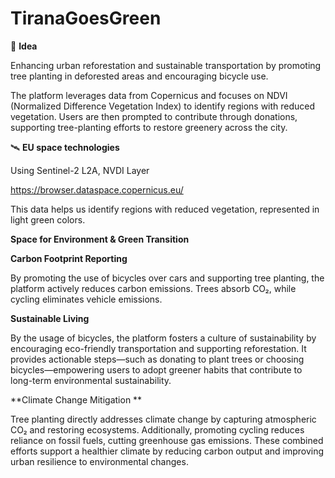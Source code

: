 # TiranaGoesGreen


💎 **Idea**

Enhancing urban reforestation and sustainable transportation by promoting tree planting in deforested areas and encouraging bicycle use. 

The platform leverages data from Copernicus and focuses on NDVI (Normalized Difference Vegetation Index) to identify regions with reduced vegetation. Users are then prompted to contribute through donations, supporting tree-planting efforts to restore greenery across the city.



🛰️ **EU space technologies**

Using Sentinel-2 L2A, NVDI Layer

https://browser.dataspace.copernicus.eu/

This data helps us identify regions with reduced vegetation, represented in light green colors.



   **Space for Environment & Green Transition**

**Carbon Footprint Reporting**

By promoting the use of bicycles over cars and supporting tree planting, the platform actively reduces carbon emissions. Trees absorb CO₂, while cycling eliminates vehicle emissions.

**Sustainable Living**

By the usage of bicycles, the platform fosters a culture of sustainability by encouraging eco-friendly transportation and supporting reforestation. It provides actionable steps—such as donating to plant trees or choosing bicycles—empowering users to adopt greener habits that contribute to long-term environmental sustainability.

**Climate Change Mitigation **

Tree planting directly addresses climate change by capturing atmospheric CO₂ and restoring ecosystems. Additionally, promoting cycling reduces reliance on fossil fuels, cutting greenhouse gas emissions. These combined efforts support a healthier climate by reducing carbon output and improving urban resilience to environmental changes.

